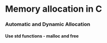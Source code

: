 # Memory allocation in C

### Automatic and Dynamic Allocation

#### Use std functions - malloc and free
